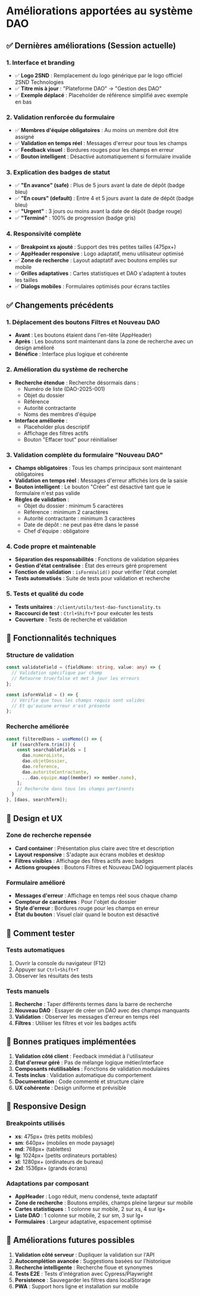 # Améliorations apportées au système DAO

## ✅ Dernières améliorations (Session actuelle)

### 1. **Interface et branding**

- ✅ **Logo 2SND** : Remplacement du logo générique par le logo officiel 2SND Technologies
- ✅ **Titre mis à jour** : "Plateforme DAO" → "Gestion des DAO"
- ✅ **Exemple déplacé** : Placeholder de référence simplifié avec exemple en bas

### 2. **Validation renforcée du formulaire**

- ✅ **Membres d'équipe obligatoires** : Au moins un membre doit être assigné
- ✅ **Validation en temps réel** : Messages d'erreur pour tous les champs
- ✅ **Feedback visuel** : Bordures rouges pour les champs en erreur
- ✅ **Bouton intelligent** : Désactivé automatiquement si formulaire invalide

### 3. **Explication des badges de statut**

- ✅ **"En avance" (safe)** : Plus de 5 jours avant la date de dépôt (badge bleu)
- ✅ **"En cours" (default)** : Entre 4 et 5 jours avant la date de dépôt (badge bleu)
- ✅ **"Urgent"** : 3 jours ou moins avant la date de dépôt (badge rouge)
- ✅ **"Terminé"** : 100% de progression (badge gris)

### 4. **Responsivité complète**

- ✅ **Breakpoint xs ajouté** : Support des très petites tailles (475px+)
- ✅ **AppHeader responsive** : Logo adaptatif, menu utilisateur optimisé
- ✅ **Zone de recherche** : Layout adaptatif avec boutons empilés sur mobile
- ✅ **Grilles adaptatives** : Cartes statistiques et DAO s'adaptent à toutes les tailles
- ✅ **Dialogs mobiles** : Formulaires optimisés pour écrans tactiles

## ✅ Changements précédents

### 1. Déplacement des boutons Filtres et Nouveau DAO

- **Avant** : Les boutons étaient dans l'en-tête (AppHeader)
- **Après** : Les boutons sont maintenant dans la zone de recherche avec un design amélioré
- **Bénéfice** : Interface plus logique et cohérente

### 2. Amélioration du système de recherche

- **Recherche étendue** : Recherche désormais dans :
  - Numéro de liste (DAO-2025-001)
  - Objet du dossier
  - Référence
  - Autorité contractante
  - Noms des membres d'équipe
- **Interface améliorée** :
  - Placeholder plus descriptif
  - Affichage des filtres actifs
  - Bouton "Effacer tout" pour réinitialiser

### 3. Validation complète du formulaire "Nouveau DAO"

- **Champs obligatoires** : Tous les champs principaux sont maintenant obligatoires
- **Validation en temps réel** : Messages d'erreur affichés lors de la saisie
- **Bouton intelligent** : Le bouton "Créer" est désactivé tant que le formulaire n'est pas valide
- **Règles de validation** :
  - Objet du dossier : minimum 5 caractères
  - Référence : minimum 2 caractères
  - Autorité contractante : minimum 3 caractères
  - Date de dépôt : ne peut pas être dans le passé
  - Chef d'équipe : obligatoire

### 4. Code propre et maintenable

- **Séparation des responsabilités** : Fonctions de validation séparées
- **Gestion d'état centralisée** : État des erreurs géré proprement
- **Fonction de validation** : `isFormValid()` pour vérifier l'état complet
- **Tests automatisés** : Suite de tests pour validation et recherche

### 5. Tests et qualité du code

- **Tests unitaires** : `/client/utils/test-dao-functionality.ts`
- **Raccourci de test** : `Ctrl+Shift+T` pour exécuter les tests
- **Couverture** : Tests de recherche et validation

## 🔧 Fonctionnalités techniques

### Structure de validation

```typescript
const validateField = (fieldName: string, value: any) => {
  // Validation spécifique par champ
  // Retourne true/false et met à jour les erreurs
};

const isFormValid = () => {
  // Vérifie que tous les champs requis sont valides
  // Et qu'aucune erreur n'est présente
};
```

### Recherche améliorée

```typescript
const filteredDaos = useMemo(() => {
  if (searchTerm.trim()) {
    const searchableFields = [
      dao.numeroListe,
      dao.objetDossier,
      dao.reference,
      dao.autoriteContractante,
      ...dao.equipe.map((member) => member.name),
    ];
    // Recherche dans tous les champs pertinents
  }
}, [daos, searchTerm]);
```

## 🎨 Design et UX

### Zone de recherche repensée

- **Card container** : Présentation plus claire avec titre et description
- **Layout responsive** : S'adapte aux écrans mobiles et desktop
- **Filtres visibles** : Affichage des filtres actifs avec badges
- **Actions groupées** : Boutons Filtres et Nouveau DAO logiquement placés

### Formulaire amélioré

- **Messages d'erreur** : Affichage en temps réel sous chaque champ
- **Compteur de caractères** : Pour l'objet du dossier
- **Style d'erreur** : Bordures rouge pour les champs en erreur
- **État du bouton** : Visuel clair quand le bouton est désactivé

## 🚀 Comment tester

### Tests automatiques

1. Ouvrir la console du navigateur (F12)
2. Appuyer sur `Ctrl+Shift+T`
3. Observer les résultats des tests

### Tests manuels

1. **Recherche** : Taper différents termes dans la barre de recherche
2. **Nouveau DAO** : Essayer de créer un DAO avec des champs manquants
3. **Validation** : Observer les messages d'erreur en temps réel
4. **Filtres** : Utiliser les filtres et voir les badges actifs

## 📝 Bonnes pratiques implémentées

1. **Validation côté client** : Feedback immédiat à l'utilisateur
2. **État d'erreur géré** : Pas de mélange logique métier/interface
3. **Composants réutilisables** : Fonctions de validation modulaires
4. **Tests inclus** : Validation automatique du comportement
5. **Documentation** : Code commenté et structure claire
6. **UX cohérente** : Design uniforme et prévisible

## 📱 Responsive Design

### Breakpoints utilisés

- **xs**: 475px+ (très petits mobiles)
- **sm**: 640px+ (mobiles en mode paysage)
- **md**: 768px+ (tablettes)
- **lg**: 1024px+ (petits ordinateurs portables)
- **xl**: 1280px+ (ordinateurs de bureau)
- **2xl**: 1536px+ (grands écrans)

### Adaptations par composant

- **AppHeader** : Logo réduit, menu condensé, texte adaptatif
- **Zone de recherche** : Boutons empilés, champs pleine largeur sur mobile
- **Cartes statistiques** : 1 colonne sur mobile, 2 sur xs, 4 sur lg+
- **Liste DAO** : 1 colonne sur mobile, 2 sur sm, 3 sur lg+
- **Formulaires** : Largeur adaptative, espacement optimisé

## 🔮 Améliorations futures possibles

1. **Validation côté serveur** : Dupliquer la validation sur l'API
2. **Autocomplétion avancée** : Suggestions basées sur l'historique
3. **Recherche intelligente** : Recherche floue et synonymes
4. **Tests E2E** : Tests d'intégration avec Cypress/Playwright
5. **Persistence** : Sauvegarder les filtres dans localStorage
6. **PWA** : Support hors ligne et installation sur mobile
